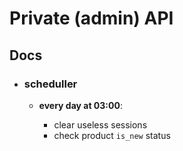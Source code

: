 # Private (admin) API

## Docs

- ### scheduller

    - **every day at 03:00**:

        - clear useless sessions
        - check product `is_new` status
